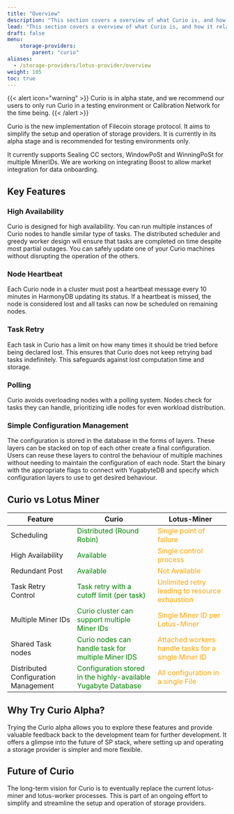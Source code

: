 ```yaml
---
title: "Overview"
description: "This section covers a overview of what Curio is, and how it relates to the Lotus-Miner"
lead: "This section covers a overview of what Curio is, and how it relates to the Lotus-Miner"
draft: false
menu:
    storage-providers:
        parent: "curio"
aliases:
  - /storage-providers/lotus-provider/overview
weight: 105
toc: true
---
```


{{< alert icon="warning" >}}
Curio is in alpha state, and we recommend our users to only run Curio in a testing environment or Calibration Network for the time being.
{{< /alert >}}

Curio is the new implementation of Filecoin storage protocol. It aims to simplify the setup and operation of storage providers.
It is currently in its alpha stage and is recommended for testing environments only.

It currently supports Sealing CC sectors, WindowPoSt and WinningPoSt for multiple MinerIDs.
We are working on integrating Boost to allow market integration for data onboarding.

## Key Features

### High Availability
Curio is designed for high availability. You can run multiple instances of Curio nodes to handle similar type of tasks.
The distributed scheduler and greedy worker design will ensure that tasks are completed on time despite most partial outages.
You can safely update one of your Curio machines without disrupting the operation of the others.

### Node Heartbeat
Each Curio node in a cluster must post a heartbeat message every 10 minutes in HarmonyDB updating its status.
If a heartbeat is missed, the node is considered lost and all tasks can now be scheduled on remaining nodes.

### Task Retry
Each task in Curio has a limit on how many times it should be tried before being declared lost. This ensures that Curio does not keep retrying bad tasks indefinitely.
This safeguards against lost computation time and storage.

### Polling
Curio avoids overloading nodes with a polling system. Nodes check for tasks they can handle, prioritizing idle nodes for even workload distribution.

### Simple Configuration Management
The configuration is stored in the database in the forms of layers. These layers can be stacked on top of each other create a final configuration.
Users can reuse these layers to control the behaviour of multiple machines without needing to maintain the configuration of each node.
Start the binary with the appropriate flags to connect with YugabyteDB and specify which configuration layers to use to get desired behaviour.

## Curio vs Lotus Miner

| Feature                              | Curio                                                                                           | Lotus-Miner                                                                           |
|--------------------------------------|-------------------------------------------------------------------------------------------------|---------------------------------------------------------------------------------------|
| Scheduling                           | <span style="color:green">Distributed (Round Robin)</span>                                      | <span style="color:orange">Single point of failure</span>                             |
| High Availability                    | <span style="color:green">Available</span>                                                      | <span style="color:orange">Single control process</span>                              |
| Redundant Post                       | <span style="color:green">Available</span>                                                      | <span style="color:orange">Not Available</span>                                       |
| Task Retry Control                   | <span style="color:green">Task retry with a cutoff limit (per task)</span>                      | <span style="color:orange">Unlimited retry leading to resource exhaustion</span>      |
| Multiple Miner IDs                   | <span style="color:green">Curio cluster can support multiple Miner IDs</span>                   | <span style="color:orange">Single Miner ID per Lotus-Miner</span>                     |
| Shared Task nodes                    | <span style="color:green">Curio nodes can handle task for multiple Miner IDS</span>             | <span style="color:orange">Attached workers handle tasks for a single Miner ID</span> |
| Distributed Configuration Management | <span style="color:green">Configuration stored in the highly-available Yugabyte Database</span> | <span style="color:orange">All configuration in a single File</span>                  |

## Why Try Curio Alpha?
Trying the Curio alpha allows you to explore these features and provide valuable feedback back to the development team for further development.
It offers a glimpse into the future of SP stack, where setting up and operating a storage provider is simpler and more flexible.

## Future of Curio
The long-term vision for Curio is to eventually replace the current lotus-miner and lotus-worker processes.
This is part of an ongoing effort to simplify and streamline the setup and operation of storage providers.
